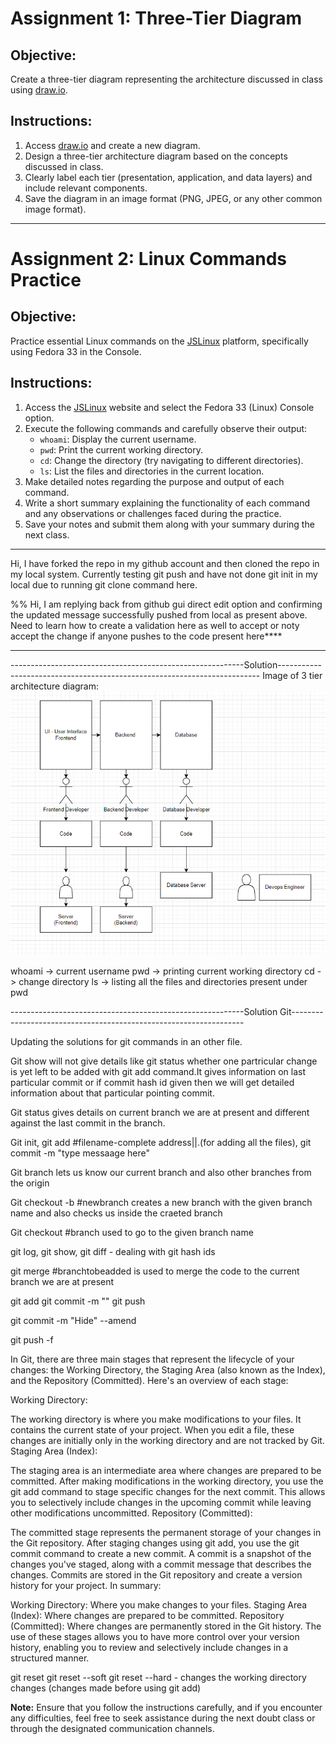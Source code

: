 # Assignment 1: Three-Tier Diagram

## Objective:
Create a three-tier diagram representing the architecture discussed in class using [draw.io](https://app.diagrams.net/).

## Instructions:
1. Access [draw.io](https://app.diagrams.net/) and create a new diagram.
2. Design a three-tier architecture diagram based on the concepts discussed in class.
3. Clearly label each tier (presentation, application, and data layers) and include relevant components.
4. Save the diagram in an image format (PNG, JPEG, or any other common image format).

---

# Assignment 2: Linux Commands Practice

## Objective:
Practice essential Linux commands on the [JSLinux](https://bellard.org/jslinux/) platform, specifically using Fedora 33 in the Console.

## Instructions:
1. Access the [JSLinux](https://bellard.org/jslinux/) website and select the Fedora 33 (Linux) Console option.
2. Execute the following commands and carefully observe their output:
   - `whoami`: Display the current username.
   - `pwd`: Print the current working directory.
   - `cd`: Change the directory (try navigating to different directories).
   - `ls`: List the files and directories in the current location.
3. Make detailed notes regarding the purpose and output of each command.
4. Write a short summary explaining the functionality of each command and any observations or challenges faced during the practice.
5. Save your notes and submit them along with your summary during the next class.

---

Hi, I have forked the repo in my github account and then cloned the repo in my local system. Currently testing git push and have not done git init in my local due to running git clone command here. 

%% Hi, I am replying back from github gui direct edit option and confirming the updated message successfully pushed from local as present above. Need to learn how to create a validation here as well to accept or noty accept the change if anyone pushes to the code present here****

---
----------------------------------------------------------Solution-------------------------------------------------------------------------
Image of 3 tier architecture diagram:
![Alt text](image.png)

whoami -> current username 
pwd -> printing current working directory
cd -> change directory
ls -> listing all the files and directories present under pwd

----------------------------------------------------------Solution Git------------------------------------------------------------------

Updating the solutions for git commands in an other file.

Git show will not give details like git status whether one partricular change is yet left to be added with git add command.It gives information on last particular commit or if commit hash id given then we will get detailed information about that particular pointing commit.

Git status gives details on current branch we are at present and different against the last commit in the branch.

Git init, git add #filename-complete address||.(for adding all the files), git commit -m "type messaage here"

Git branch lets us know our current branch and also other branches from the origin

Git checkout -b #newbranch creates a new branch with the given branch name and also checks us inside the craeted branch 

Git checkout #branch used to go to the given branch name 

git log, git show, git diff - dealing with git hash ids

git merge #branchtobeadded is used to merge the code to the current branch we are at present

git add
git commit -m ""
git push

git commit -m "Hide" --amend 

git push -f


In Git, there are three main stages that represent the lifecycle of your changes: the Working Directory, the Staging Area (also known as the Index), and the Repository (Committed). Here's an overview of each stage:

Working Directory:

The working directory is where you make modifications to your files. It contains the current state of your project. When you edit a file, these changes are initially only in the working directory and are not tracked by Git.
Staging Area (Index):

The staging area is an intermediate area where changes are prepared to be committed. After making modifications in the working directory, you use the git add command to stage specific changes for the next commit. This allows you to selectively include changes in the upcoming commit while leaving other modifications uncommitted.
Repository (Committed):

The committed stage represents the permanent storage of your changes in the Git repository. After staging changes using git add, you use the git commit command to create a new commit. A commit is a snapshot of the changes you've staged, along with a commit message that describes the changes. Commits are stored in the Git repository and create a version history for your project.
In summary:

Working Directory: Where you make changes to your files.
Staging Area (Index): Where changes are prepared to be committed.
Repository (Committed): Where changes are permanently stored in the Git history.
The use of these stages allows you to have more control over your version history, enabling you to review and selectively include changes in a structured manner.

git reset 
git reset --soft 
git reset --hard - changes the working directory changes (changes made before using git add)

**Note:** Ensure that you follow the instructions carefully, and if you encounter any difficulties, feel free to seek assistance during the next doubt class or through the designated communication channels.
